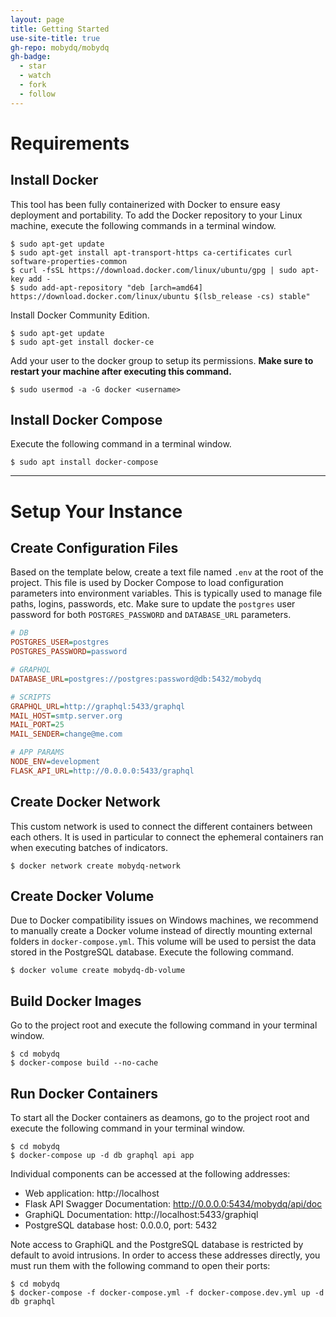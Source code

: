 ```yaml
---
layout: page
title: Getting Started
use-site-title: true
gh-repo: mobydq/mobydq
gh-badge:
  - star
  - watch
  - fork
  - follow
---
```


# Requirements

## Install Docker
This tool has been fully containerized with Docker to ensure easy deployment and portability. To add the Docker repository to your Linux machine, execute the following commands in a terminal window.
```shell
$ sudo apt-get update
$ sudo apt-get install apt-transport-https ca-certificates curl software-properties-common
$ curl -fsSL https://download.docker.com/linux/ubuntu/gpg | sudo apt-key add -
$ sudo add-apt-repository "deb [arch=amd64] https://download.docker.com/linux/ubuntu $(lsb_release -cs) stable"
```

Install Docker Community Edition.
```shell
$ sudo apt-get update
$ sudo apt-get install docker-ce
```


Add your user to the docker group to setup its permissions. **Make sure to restart your machine after executing this command.**
```shell
$ sudo usermod -a -G docker <username>
```




## Install Docker Compose
Execute the following command in a terminal window.
```shell
$ sudo apt install docker-compose
```


---




# Setup Your Instance


## Create Configuration Files
Based on the template below, create a text file named `.env` at the root of the project. This file is used by Docker Compose to load configuration parameters into environment variables. This is typically used to manage file paths, logins, passwords, etc. Make sure to update the `postgres` user password for both `POSTGRES_PASSWORD` and `DATABASE_URL` parameters.
```ini
# DB
POSTGRES_USER=postgres
POSTGRES_PASSWORD=password

# GRAPHQL
DATABASE_URL=postgres://postgres:password@db:5432/mobydq

# SCRIPTS
GRAPHQL_URL=http://graphql:5433/graphql
MAIL_HOST=smtp.server.org
MAIL_PORT=25
MAIL_SENDER=change@me.com

# APP PARAMS
NODE_ENV=development
FLASK_API_URL=http://0.0.0.0:5433/graphql
```




## Create Docker Network
This custom network is used to connect the different containers between each others. It is used in particular to connect the ephemeral containers ran when executing batches of indicators.
```shell
$ docker network create mobydq-network
```




## Create Docker Volume
Due to Docker compatibility issues on Windows machines, we recommend to manually create a Docker volume instead of directly mounting external folders in `docker-compose.yml`. This volume will be used to persist the data stored in the PostgreSQL database. Execute the following command.
```shell
$ docker volume create mobydq-db-volume
```




## Build Docker Images
Go to the project root and execute the following command in your terminal window.
```shell
$ cd mobydq
$ docker-compose build --no-cache
```




## Run Docker Containers
To start all the Docker containers as deamons, go to the project root and execute the following command in your terminal window.
```shell
$ cd mobydq
$ docker-compose up -d db graphql api app
```

Individual components can be accessed at the following addresses:
* Web application: http://localhost
* Flask API Swagger Documentation: http://0.0.0.0:5434/mobydq/api/doc
* GraphiQL Documentation: http://localhost:5433/graphiql
* PostgreSQL database host: 0.0.0.0, port: 5432

Note access to GraphiQL and the PostgreSQL database is restricted by default to avoid intrusions. In order to access these addresses directly, you must run them with the following command to open their ports:
```shell
$ cd mobydq
$ docker-compose -f docker-compose.yml -f docker-compose.dev.yml up -d db graphql
```
